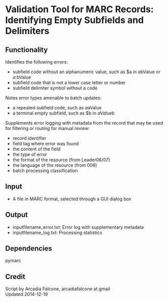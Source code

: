 Validation Tool for MARC Records: Identifying Empty Subfields and Delimiters
============================================================================

Functionality
-------------
Identifies the following errors:
* subfield code without an alphanumeric value, such as $a in $a$bValue or $a:$bValue
* subfield code that is not a lower case letter or number
* subfield delimiter symbol without a code  

Notes error types amenable to batch updates:
* a repeated subfield code, such as $a$aValue
* a terminal empty subfield, such as $b in $aValue$b  

Supplements error logging with metadata from the record that may be used for filtering or routing for manual review:
* record identifier
* field tag where error was found
* the content of the field
* the type of error
* the format of the resource (from Leader06/07)
* the language of the resource (from 008)
* batch processing classification

Input
-----
* A file in MARC format, selected through a GUI dialog box

Output
------
* inputfilename_error.txt: Error log with supplementary metadata
* inputfilename_log.txt: Processing statistics

Dependencies
------------
pymarc

Credit
------
Script by Arcadia Falcone, arcadiafalcone at gmail  
Updated 2014-12-19
